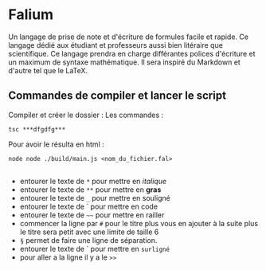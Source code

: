 # Falium
Un langage de prise de note et d'écriture de formules facile et rapide. Ce langage dédié aux étudiant et professeurs aussi bien litéraire que scientifique. Ce langage prendra en charge différantes polices d'écriture et un maximum de syntaxe mathématique. Il sera inspiré du Markdown et d'autre tel que le LaTeX.

## Commandes de compiler et lancer le script
Compiler et créer le dossier : 
Les commandes :

    tsc ***dfgdfg***

Pour avoir le résulta en html : 

    node node ./build/main.js <nom_du_fichier.fal>

## 
- entourer le texte de `*` pour mettre en *italique*
- entourer le texte de `**` pour mettre en **gras**
- entourer le texte de `_` pour mettre en souligné
- entourer le texte de ` pour mettre en code
- entourer le texte de `~~` pour mettre en railler
- commencer la ligne par `#` pour le titre plus vous en ajouter à la suite plus le titre sera petit avec une limite de taille 6
- `§` permet de faire une ligne de séparation.
- entourer le texte de \` pour mettre en `surligné`
- pour aller a la ligne il y a le `>>`
